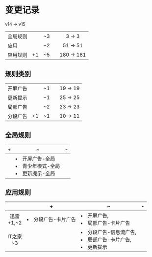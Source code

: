 # 变更记录

v14 -> v15

||||||
|-|:-:|:-:|:-:|:-:|
|全局规则||~3||3 -> 3|
|应用||~2||51 -> 51|
|应用规则|+1|~5||180 -> 181|

## 规则类别

||||||
|-|:-:|:-:|:-:|:-:|
|开屏广告||~1||19 -> 19|
|更新提示||~1||25 -> 25|
|局部广告||~2||23 -> 23|
|分段广告|+1|~1||10 -> 11|

## 全局规则

|+|~|-|
|-|-|-|
||<li>开屏广告-全局<li>青少年模式-全局<li>更新提示-全局||

## 应用规则

||+|~|-|
|:-:|-|-|-|
|迅雷<br>+1,~2|<li>分段广告-卡片广告|<li>开屏广告,<li>局部广告-卡片广告||
|IT之家<br>~3||<li>分段广告-信息流广告,<li>局部广告-卡片广告,<li>更新提示||
